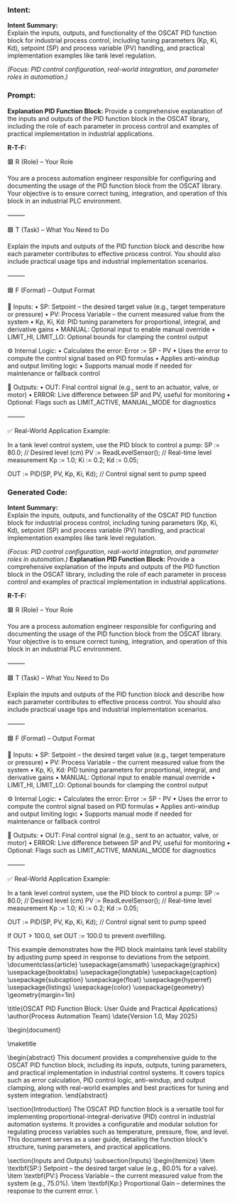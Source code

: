 ### Intent:
**Intent Summary:**  
Explain the inputs, outputs, and functionality of the OSCAT PID function block for industrial process control, including tuning parameters (Kp, Ki, Kd), setpoint (SP) and process variable (PV) handling, and practical implementation examples like tank level regulation.  

*(Focus: PID control configuration, real-world integration, and parameter roles in automation.)*

### Prompt:
**Explanation PID Function Block:**
Provide a comprehensive explanation of the inputs and outputs of the PID function block in the OSCAT library, including the role of each parameter in process control and examples of practical implementation in industrial applications.

**R-T-F:**

🟥 R (Role) – Your Role

You are a process automation engineer responsible for configuring and documenting the usage of the PID function block from the OSCAT library. Your objective is to ensure correct tuning, integration, and operation of this block in an industrial PLC environment.

⸻

🟩 T (Task) – What You Need to Do

Explain the inputs and outputs of the PID function block and describe how each parameter contributes to effective process control. You should also include practical usage tips and industrial implementation scenarios.

⸻

🟦 F (Format) – Output Format

🔧 Inputs:
	•	SP: Setpoint – the desired target value (e.g., target temperature or pressure)
	•	PV: Process Variable – the current measured value from the system
	•	Kp, Ki, Kd: PID tuning parameters for proportional, integral, and derivative gains
	•	MANUAL: Optional input to enable manual override
	•	LIMIT_HI, LIMIT_LO: Optional bounds for clamping the control output

⚙️ Internal Logic:
	•	Calculates the error: Error := SP - PV
	•	Uses the error to compute the control signal based on PID formulas
	•	Applies anti-windup and output limiting logic
	•	Supports manual mode if needed for maintenance or fallback control

🔁 Outputs:
	•	OUT: Final control signal (e.g., sent to an actuator, valve, or motor)
	•	ERROR: Live difference between SP and PV, useful for monitoring
	•	Optional: Flags such as LIMIT_ACTIVE, MANUAL_MODE for diagnostics

⸻

✅ Real-World Application Example:

In a tank level control system, use the PID block to control a pump:
SP := 80.0; // Desired level (cm)
PV := ReadLevelSensor(); // Real-time level measurement
Kp := 1.0;
Ki := 0.2;
Kd := 0.05;

OUT := PID(SP, PV, Kp, Ki, Kd); // Control signal sent to pump speed

### Generated Code:
**Intent Summary:**  
Explain the inputs, outputs, and functionality of the OSCAT PID function block for industrial process control, including tuning parameters (Kp, Ki, Kd), setpoint (SP) and process variable (PV) handling, and practical implementation examples like tank level regulation.  

*(Focus: PID control configuration, real-world integration, and parameter roles in automation.)*
**Explanation PID Function Block:**
Provide a comprehensive explanation of the inputs and outputs of the PID function block in the OSCAT library, including the role of each parameter in process control and examples of practical implementation in industrial applications.

**R-T-F:**

🟥 R (Role) – Your Role

You are a process automation engineer responsible for configuring and documenting the usage of the PID function block from the OSCAT library. Your objective is to ensure correct tuning, integration, and operation of this block in an industrial PLC environment.

⸻

🟩 T (Task) – What You Need to Do

Explain the inputs and outputs of the PID function block and describe how each parameter contributes to effective process control. You should also include practical usage tips and industrial implementation scenarios.

⸻

🟦 F (Format) – Output Format

🔧 Inputs:
	•	SP: Setpoint – the desired target value (e.g., target temperature or pressure)
	•	PV: Process Variable – the current measured value from the system
	•	Kp, Ki, Kd: PID tuning parameters for proportional, integral, and derivative gains
	•	MANUAL: Optional input to enable manual override
	•	LIMIT_HI, LIMIT_LO: Optional bounds for clamping the control output

⚙️ Internal Logic:
	•	Calculates the error: Error := SP - PV
	•	Uses the error to compute the control signal based on PID formulas
	•	Applies anti-windup and output limiting logic
	•	Supports manual mode if needed for maintenance or fallback control

🔁 Outputs:
	•	OUT: Final control signal (e.g., sent to an actuator, valve, or motor)
	•	ERROR: Live difference between SP and PV, useful for monitoring
	•	Optional: Flags such as LIMIT_ACTIVE, MANUAL_MODE for diagnostics

⸻

✅ Real-World Application Example:

In a tank level control system, use the PID block to control a pump:
SP := 80.0; // Desired level (cm)
PV := ReadLevelSensor(); // Real-time level measurement
Kp := 1.0;
Ki := 0.2;
Kd := 0.05;

OUT := PID(SP, PV, Kp, Ki, Kd); // Control signal sent to pump speed

If OUT > 100.0, set OUT := 100.0 to prevent overfilling.

This example demonstrates how the PID block maintains tank level stability by adjusting pump speed in response to deviations from the setpoint.
\documentclass{article}
\usepackage{amsmath}
\usepackage{graphicx}
\usepackage{booktabs}
\usepackage{longtable}
\usepackage{caption}
\usepackage{subcaption}
\usepackage{float}
\usepackage{hyperref}
\usepackage{listings}
\usepackage{color}
\usepackage{geometry}
\geometry{margin=1in}

\title{OSCAT PID Function Block: User Guide and Practical Applications}
\author{Process Automation Team}
\date{Version 1.0, May 2025}

\begin{document}

\maketitle

\begin{abstract}
This document provides a comprehensive guide to the OSCAT PID function block, including its inputs, outputs, tuning parameters, and practical implementation in industrial control systems. It covers topics such as error calculation, PID control logic, anti-windup, and output clamping, along with real-world examples and best practices for tuning and system integration.
\end{abstract}

\section{Introduction}
The OSCAT PID function block is a versatile tool for implementing proportional-integral-derivative (PID) control in industrial automation systems. It provides a configurable and modular solution for regulating process variables such as temperature, pressure, flow, and level. This document serves as a user guide, detailing the function block's structure, tuning parameters, and practical applications.

\section{Inputs and Outputs}
\subsection{Inputs}
\begin{itemize}
\item \textbf{SP:} Setpoint – the desired target value (e.g., 80.0\% for a valve).
\item \textbf{PV:} Process Variable – the current measured value from the system (e.g., 75.0\%).
\item \textbf{Kp:} Proportional Gain – determines the response to the current error.
\
